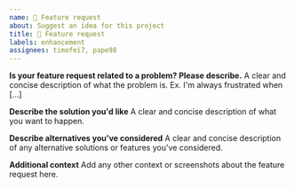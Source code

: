 ```yaml
---
name: 🚀 Feature request
about: Suggest an idea for this project
title: 🚀 Feature request
labels: enhancement
assignees: timofei7, pape98
---
```


**Is your feature request related to a problem? Please describe.**
A clear and concise description of what the problem is. Ex. I'm always frustrated when [...]

**Describe the solution you'd like**
A clear and concise description of what you want to happen.

**Describe alternatives you've considered**
A clear and concise description of any alternative solutions or features you've considered.

**Additional context**
Add any other context or screenshots about the feature request here.
